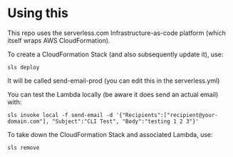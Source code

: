 # Using this


This repo uses the serverless.com Infrastructure-as-code platform (which itself wraps AWS CloudFormation).

To create a CloudFormation Stack (and also subsequently update it), use:

``` sls deploy ```

It will be called send-email-prod (you can edit this in the serverless.yml)


You can test the Lambda locally (be aware it does send an actual email) with:

```sls invoke local -f send-email -d '{"Recipients":["recipient@your-domain.com"], "Subject":"CLI Test", "Body":"testing 1 2 3"}'```

To take down the CloudFormation Stack and associated Lambda, use:

```sls remove```
